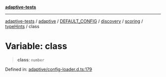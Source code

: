 [**adaptive-tests**](../../../../../../../../../../README.md)

***

[adaptive-tests](../../../../../../../../../../README.md) / [adaptive](../../../../../../../../../README.md) / [DEFAULT\_CONFIG](../../../../../../../README.md) / [discovery](../../../../../README.md) / [scoring](../../../README.md) / [typeHints](../README.md) / class

# Variable: class

> **class**: `number`

Defined in: [adaptive/config-loader.d.ts:179](https://github.com/anon57396/adaptive-tests/blob/main/types/adaptive/config-loader.d.ts#L179)
